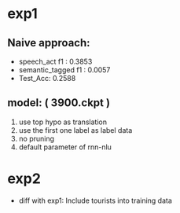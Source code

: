 # exp1

## Naive approach:
- speech_act f1 : 0.3853
- semantic_tagged f1 : 0.0057
- Test_Acc: 0.2588

## model:  ( 3900.ckpt )
1. use top hypo as translation
2. use the first one label as label data
3. no pruning
4. default parameter of rnn-nlu

# exp2
- diff with exp1: Include tourists into training data
